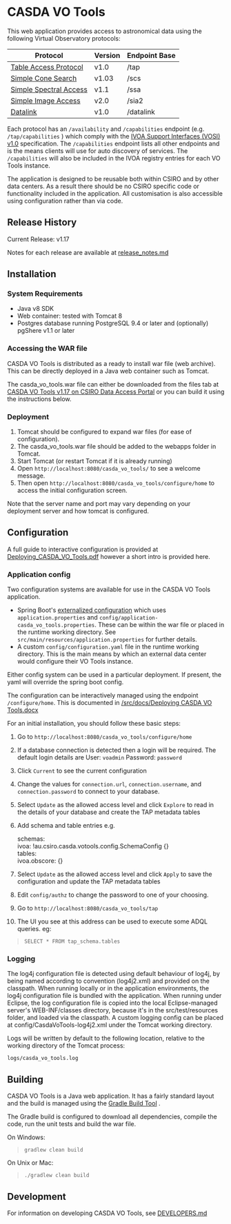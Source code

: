 CASDA VO Tools
==============


This web application provides access to astronomical data using the following Virtual Observatory protocols:

| Protocol |Version |Endpoint Base |
|---------|--------|---------|
| [Table Access Protocol](http://www.ivoa.net/Documents/TAP/) | v1.0 | /tap |
| [Simple Cone Search](http://www.ivoa.net/Documents/latest/ConeSearch.html) | v1.03 | /scs |
| [Simple Spectral Access](http://www.ivoa.net/documents/SSA/) | v1.1  | /ssa |
| [Simple Image Access](http://www.ivoa.net/documents/SIA/) | v2.0  | /sia2 |
| [Datalink](http://www.ivoa.net/documents/DataLink/index.html) | v1.0 | /datalink |
 
Each protocol has an `/availability` and `/capabilities` endpoint (e.g. `/tap/capabilities` ) which comply 
with the [IVOA Support Interfaces (VOSI) v1.0](http://www.ivoa.net/documents/VOSI/) specification. The `/capabilities` endpoint 
lists all other endpoints and is the means clients will use 
for auto discovery of services. The `/capabilities` will also be included in the IVOA registry entries for each VO Tools instance.

The application is designed to be reusable both within CSIRO and by other data centers. As a result there should be no 
CSIRO specific code or functionality included in the application. All customisation is also accessible using 
configuration rather than via code.  

Release History
---------------

Current Release: v1.17

Notes for each release are available at  [release_notes.md](./release_notes.md)


Installation
------------

### System Requirements

* Java v8 SDK
* Web container: tested with Tomcat 8
* Postgres database running PostgreSQL 9.4 or later and (optionally) pgShere v1.1 or later

### Accessing the WAR file

CASDA VO Tools is distributed as a ready to install war file (web archive). This can be directly deployed in a Java web container such as Tomcat.

The casda\_vo\_tools.war file can either be downloaded from the files tab at [CASDA VO Tools v1.17 on CSIRO Data Access Portal](https://doi.org/10.25919/pvez-z359)
or you can build it using the instructions below.

### Deployment

1. Tomcat should be configured to expand war files (for ease of configuration).
2. The casda_vo_tools.war file should be added to the webapps folder in Tomcat.
3. Start Tomcat (or restart Tomcat if it is already running)
4. Open `http://localhost:8080/casda_vo_tools/` to see a welcome message. 
5. Then open `http://localhost:8080/casda_vo_tools/configure/home` to access the initial configuration screen.
 
Note that the server name and port may vary depending on your deployment server and how tomcat is configured.
 

Configuration
-------------

A full guide to interactive configuration is provided at 
[Deploying_CASDA_VO_Tools.pdf](https://data.csiro.au/dap/ws/v2/collections/53386/support/5216) however a short intro is provided here.

### Application config
Two configuration systems are available for use in the CASDA VO Tools application.

* Spring Boot's [externalized configuration](http://docs.spring.io/spring-boot/docs/current/reference/html/boot-features-external-config.html) which 
uses `application.properties` and `config/application-casda_vo_tools.properties`. These can be within 
the war file or placed in the runtime working directory. See `src/main/resources/application.properties` for 
further details.  
* A custom `config/configuration.yaml` file in the runtime working directory. This is the main means by which an 
external data center would configure their VO Tools instance.

Either config system can be used in a particular deployment. If present, the yaml will override the spring boot config. 

The configuration can be interactively managed using the endpoint `/configure/home`. This is documented in 
[/src/docs/Deploying CASDA VO Tools.docx](https://github.com/csiro-rds/casda_vo_tools/raw/master/src/docs/Deploying%20CASDA%20VO%20Tools.docx)

For an initial installation, you should follow these basic steps:

1. Go to `http://localhost:8080/casda_vo_tools/configure/home`
2. If a database connection is detected then a login will be required. The default login details are User: `voadmin` Password: `password` 
3. Click `Current` to see the current configuration
4. Change the values for `connection.url`, `connection.username`, and `connection.password` to connect to your database.
5. Select `Update` as the allowed access level and click `Explore` to read in the details of your database and create the TAP metadata tables 
6. Add schema and table entries e.g.

    schemas:  
       ivoa: !au.csiro.casda.votools.config.SchemaConfig {}  
    tables:  
       ivoa.obscore: {}  
  
7. Select `Update` as the allowed access level and click `Apply` to save the configuration and update the TAP metadata tables 
8. Edit `config/authz` to change the password to one of your choosing.
9. Go to `http://localhost:8080/casda_vo_tools/tap`
10. The UI you see at this address can be used to execute some ADQL queries.  eg:

> `SELECT * FROM tap_schema.tables`

### Logging

The log4j configuration file is detected using default behaviour of log4j, by being named according to convention (log4j2.xml) and provided on the classpath. When running locally or in the application environments, the log4j configuration file is bundled with the application. When running under Eclipse, the log configuration file is copied into the local Eclipse-managed server's WEB-INF/classes directory, because it's in the src/test/resources folder, and loaded via the classpath. A custom logging config can be placed at config/CasdaVoTools-log4j2.xml under the Tomcat working directory. 

Logs will be written by default to the following location, relative to the working directory of the Tomcat process:

    logs/casda_vo_tools.log

Building
--------

CASDA VO Tools is a Java web application. It has a fairly standard layout and the build is managed using the [Gradle Build Tool](http://gradle.org/getting-started-gradle-java) .

The Gradle build is configured to download all dependencies, compile the code, run the unit tests and build the war file. 

On Windows:

> `gradlew clean build`

On Unix or Mac:

> `./gradlew clean build`

 


Development
-----------

For information on developing CASDA VO Tools, see [DEVELOPERS.md](./DEVELOPERS.md)

